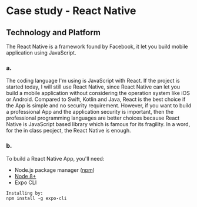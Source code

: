 # Case study - React Native

## Technology and Platform
The React Native is a framework found by Facebook, it let you build mobile application using JavaScript.
### a.
The coding language I'm using is JavaScript with React. If the project is started today, I will still use React Native, since React Native can let you build a mobile application without considering the operation system like iOS or Android. Compared to Swift, Kotlin and Java, React is the best choice if the App is simple and no security requirement. However, if you want to build a professional App and the application security is important, then the professional programming languages are better choices because React Native is JavaScript based library which is famous for its fragility. In a word, for the in class peoject, the React Native is enough.
### b.
To build a React Native App, you'll need:
* Node.js package manager ([npm](https://www.npmjs.com/))
* [Node 8+](https://nodejs.org/en/download/)
* Expo CLI
```
Installing by:
npm install -g expo-cli
```

